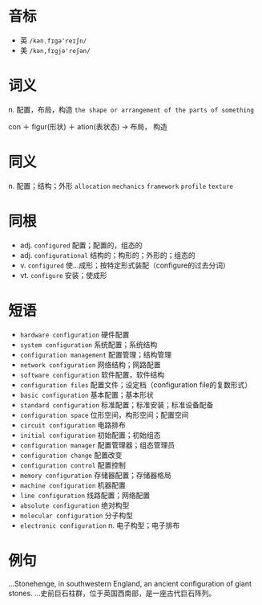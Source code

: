 # 音标

- 英 `/kənˌfɪgə'reɪʃn/`
- 美 `/kən,fɪɡjə'reʃən/`

# 词义

n. 配置，布局，构造
`the shape or arrangement of the parts of something`



con ＋ figur(形状) ＋ ation(表状态) → 布局， 构造

# 同义

n. 配置；结构；外形
`allocation` `mechanics` `framework` `profile` `texture`

# 同根

- adj. `configured` 配置；配置的，组态的
- adj. `configurational` 结构的；构形的；外形的；组态的
- v. `configured` 使…成形；按特定形式装配（configure的过去分词）
- vt. `configure` 安装；使成形

# 短语

- `hardware configuration` 硬件配置
- `system configuration` 系统配置；系统结构
- `configuration management` 配置管理；结构管理
- `network configuration` 网络结构；网路配置
- `software configuration` 软件配置，软件结构
- `configuration files` 配置文件；设定档（configuration file的复数形式）
- `basic configuration` 基本配置；基本形状
- `standard configuration` 标准配置；标准安装；标准设备配备
- `configuration space` 位形空间，构形空间；配置空间
- `circuit configuration` 电路排布
- `initial configuration` 初始配置；初始组态
- `configuration manager` 配置管理器；组态管理员
- `configuration change` 配置改变
- `configuration control` 配置控制
- `memory configuration` 存储器配置；存储器格局
- `machine configuration` 机器配置
- `line configuration` 线路配置；网络配置
- `absolute configuration` 绝对构型
- `molecular configuration` 分子构型
- `electronic configuration` n. 电子构型；电子排布

# 例句

...Stonehenge, in southwestern England, an ancient configuration of giant stones.
…史前巨石柱群，位于英国西南部，是一座古代巨石阵列。


